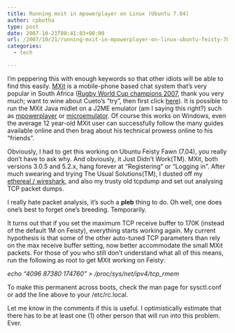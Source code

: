 ```yaml
---
title: Running mxit in mpowerplayer on Linux (Ubuntu 7.04)
author: cpbotha
type: post
date: 2007-10-21T08:41:03+00:00
url: /2007/10/21/running-mxit-in-mpowerplayer-on-linux-ubuntu-feisty-704/
categories:
  - tech

---
```

I&#8217;m peppering this with enough keywords so that other idiots will be able to find this easily. [MXit][1] is a mobile-phone based chat system that&#8217;s very popular in South Africa ([Rugby World Cup champions 2007][2], thank you very much; want to wine about Cueto&#8217;s &#8220;try&#8221;, then first click [here][3]). It is possible to run the MXit Java midlet on a J2ME emulator (am I saying this right?) such as [mpowerplayer][4] or [microemulator][5]. Of course this works on Windows, even the average 12 year-old MXit user can successfully follow the many guides available online and then brag about his technical prowess online to his &#8220;friends&#8221;.

Obviously, I had to get this working on Ubuntu Feisty Fawn (7.04), you really don&#8217;t have to ask why. And obviously, it Just Didn&#8217;t Work(TM). MXit, both versions 3.0.5 and 5.2.x, hang forever at &#8220;Registering&#8221; or &#8220;Logging in&#8221;. After much swearing and trying The Usual Solutions(TM), I dusted off my [ethereal / wireshark][6], and also my trusty old tcpdump and set out analysing TCP packet dumps.

I really hate packet analysis, it&#8217;s such a **pleb** thing to do. Oh well, one does one&#8217;s best to forget one&#8217;s breeding. Temporarily.

It turns out that if you set the maximum TCP receive buffer to 170K (instead of the default 1M on Feisty), everything starts working again. My current hypothesis is that some of the other auto-tuned TCP parameters than rely on the max receive buffer setting, now better accommodate the small MXit packets. For those of you who still don&#8217;t understand what all of this means, run the following as root to get MXit working on Feisty:

_echo &#8220;4096 87380 174760&#8221; > /proc/sys/net/ipv4/tcp_rmem_

To make this permanent across boots, check the man page for sysctl.conf or add the line above to your /etc/rc.local.

Let me know in the comments if this is useful. I optimistically estimate that there has to be at least one (1) other person that will run into this problem. Ever.

 [1]: http://www.mxit.co.za/ "Link to the MXit website."
 [2]: http://en.wikipedia.org/wiki/2007_Rugby_World_Cup "Wikipedia article documenting 2007 Rugby World Cup"
 [3]: http://pienkzuit.wordpress.com/2007/10/21/the-proof/ "No, it was not a try."
 [4]: http://mpowerplayer.com/ "mpowerplayer website"
 [5]: http://microemu.org/ "MicroEmulator website"
 [6]: http://www.wireshark.org/ "WireShark protocol analyzer website"
